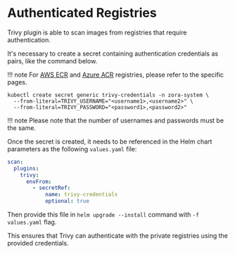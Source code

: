 # Authenticated Registries

Trivy plugin is able to scan images from registries that require authentication.

It's necessary to create a secret containing authentication credentials as pairs, like the command below.

!!! note
    For [AWS ECR](private-registries/ecr.md) and [Azure ACR](private-registries/acr.md) registries, please refer to the specific pages.

```shell
kubectl create secret generic trivy-credentials -n zora-system \
  --from-literal=TRIVY_USERNAME="<username1>,<username2>" \
  --from-literal=TRIVY_PASSWORD="<password1>,<password2>"
```

!!! note
    Please note that the number of usernames and passwords must be the same.

Once the secret is created, it needs to be referenced in the Helm chart parameters as the following `values.yaml` file:

```yaml hl_lines="6"
scan:
  plugins:
    trivy:
      envFrom:
        - secretRef:
            name: trivy-credentials
            optional: true
```

Then provide this file in `helm upgrade --install` command with `-f values.yaml` flag.

This ensures that Trivy can authenticate with the private registries using the provided credentials.
